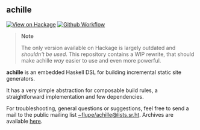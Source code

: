 ## achille

[![View on Hackage](https://img.shields.io/hackage/v/achille?style=flat-square)][hackage]
[![Github Workflow](https://img.shields.io/github/actions/workflow/status/flupe/achille/haskell.yml?branch=master&style=flat-square)][ci]

[hackage]: https://hackage.haskell.org/package/achille
[ci]: https://github.com/flupe/achille/actions/workflows/haskell.yml

> **Note**
>
> The only version available on Hackage is largely outdated and *shouldn't be used*.
> This repository contains a WIP rewrite, that should make achille *way* easier to use
> and even more powerful.

[smc]: https://hackage.haskell.org/package/linear-smc-1.0.1

**achille** is an embedded Haskell DSL for building incremental static site generators.

It has a very simple abstraction for composable build rules, a straightforward
implementation and few dependencies.

For troubleshooting, general questions or suggestions, feel free to send a mail
to the public mailing list [~flupe/achille@lists.sr.ht][list]. Archives are
available [here][archives].

[list]: mailto:~flupe/achille@lists.sr.ht
[archives]: https://lists.sr.ht/~flupe/achille
